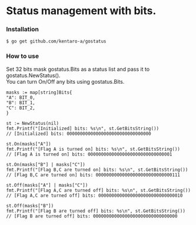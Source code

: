 # Status management with bits.


### Installation
```
$ go get github.com/kentaro-a/gostatus
```


### How to use 
Set 32 bits mask gostatus.Bits as a status list and pass it to gostatus.NewStatus().  
You can turn On/Off any bits using gostatus.Bits.  

```
masks := map[string]Bits{
"A": BIT_0,
"B": BIT_1,
"C": BIT_2,
}

st := NewStatus(nil)
fmt.Printf("[Initialized] bits: %s\n", st.GetBitsString())
// [Initialized] bits: 00000000000000000000000000000000

st.On(masks["A"])
fmt.Printf("[Flag A is turned on] bits: %s\n", st.GetBitsString())
// [Flag A is turned on] bits: 00000000000000000000000000000001

st.On(masks["B"] | masks["C"])
fmt.Printf("[Flag B,C are turned on] bits: %s\n", st.GetBitsString())
// [Flag B,C are turned on] bits: 00000000000000000000000000000111

st.Off(masks["A"] | masks["C"])
fmt.Printf("[Flag A,C are turned off] bits: %s\n", st.GetBitsString())
// [Flag A,C are turned off] bits: 00000000000000000000000000000010

st.Off(masks["B"])
fmt.Printf("[Flag B are turned off] bits: %s\n", st.GetBitsString())
// [Flag B are turned off] bits: 00000000000000000000000000000000

```
